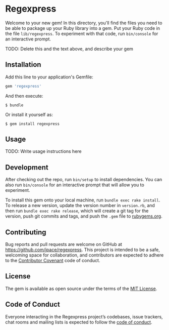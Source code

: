 # Regexpress

Welcome to your new gem! In this directory, you'll find the files you need to be able to package up your Ruby library into a gem. Put your Ruby code in the file `lib/regexpress`. To experiment with that code, run `bin/console` for an interactive prompt.

TODO: Delete this and the text above, and describe your gem

## Installation

Add this line to your application's Gemfile:

```ruby
gem 'regexpress'
```

And then execute:

    $ bundle

Or install it yourself as:

    $ gem install regexpress

## Usage

TODO: Write usage instructions here

## Development

After checking out the repo, run `bin/setup` to install dependencies. You can also run `bin/console` for an interactive prompt that will allow you to experiment.

To install this gem onto your local machine, run `bundle exec rake install`. To release a new version, update the version number in `version.rb`, and then run `bundle exec rake release`, which will create a git tag for the version, push git commits and tags, and push the `.gem` file to [rubygems.org](https://rubygems.org).

## Contributing

Bug reports and pull requests are welcome on GitHub at https://github.com/jpace/regexpress. This project is intended to be a safe, welcoming space for collaboration, and contributors are expected to adhere to the [Contributor Covenant](http://contributor-covenant.org) code of conduct.

## License

The gem is available as open source under the terms of the [MIT License](http://opensource.org/licenses/MIT).

## Code of Conduct

Everyone interacting in the Regexpress project’s codebases, issue trackers, chat rooms and mailing lists is expected to follow the [code of conduct](https://github.com/jpace/regexpress/blob/master/CODE_OF_CONDUCT.md).
